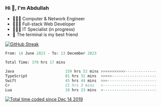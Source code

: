 <h3>Hi 👋, I'm Abdullah</h3>

- 👷🏼‍♂️ Computer & Network Engineer
- 👨🏻‍💻 Full-stack Web Developer
- 👨🏻‍💻 IT Specialist (in progress)
- 🖤 The terminal is my best friend

[![GitHub Streak](https://streak-stats.demolab.com?user=al3bad&theme=transparent&date_format=j%20M%5B%20Y%5D)](https://git.io/streak-stats)

<!--START_SECTION:waka-->

```python
From: 14 June 2023 - To: 13 December 2023

Total Time: 370 hrs 17 mins

Java                       159 hrs 52 mins >>>>>>>>>>>--------------   42.96 %
TypeScript                 81 hrs 31 mins  >>>>>--------------------   21.90 %
Swift                      45 hrs 44 mins  >>>----------------------   12.29 %
C#                         21 hrs 3 mins   >------------------------   05.66 %
Lua                        10 hrs 23 mins  >------------------------   02.79 %
```

<!--END_SECTION:waka-->

<p>
  <a href="https://wakatime.com/@ce2a2aac-0d6b-4d65-b864-8a4bcaf12967"><img src="https://wakatime.com/badge/user/ce2a2aac-0d6b-4d65-b864-8a4bcaf12967.svg" alt="Total time coded since Dec 14 2019" /></a>
</p>
